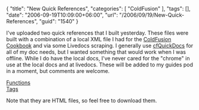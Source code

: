 {
	"title": "New Quick References",
	"categories": [
		"ColdFusion"
	],
	"tags": [],
	"date": "2006-09-19T10:09:00+06:00",
	"url": "/2006/09/19/New-Quick-References",
	"guid": "1540"
}

I've uploaded two quick references that I built yesterday. These files were built with a combination of a local XML file I had for the <a href="http://www.coldfusioncookbook.com">ColdFusion Cookbook</a> and via some Livedocs scraping. I generally use <a href="http://www.cfquickdocs.com">cfQuickDocs</a> for all of my doc needs, but I wanted something that would work when I was offline. While I do have the local docs, I've never cared for the "chrome" in use at the local docs and at livedocs. These will be added to my guides pod in a moment, but comments are welcome.

<a href="http://ray.camdenfamily.com/downloads/functions.html">Functions</a><br>
<a href="http://ray.camdenfamily.com/downloads/tags.html">Tags</a><br>

Note that they are HTML files, so feel free to download them.